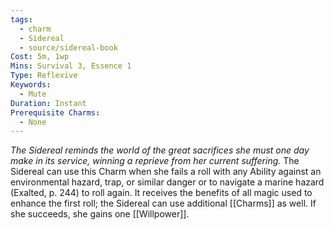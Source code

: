 ```yaml
---
tags:
  - charm
  - Sidereal
  - source/sidereal-book
Cost: 5m, 1wp
Mins: Survival 3, Essence 1
Type: Reflexive
Keywords:
  - Mute
Duration: Instant
Prerequisite Charms:
  - None
---
```

*The Sidereal reminds the world of the great sacrifices she must one day make in its service, winning a reprieve from her current suffering.*
The Sidereal can use this Charm when she fails a roll with any Ability against an environmental hazard, trap, or similar danger or to navigate a marine hazard (Exalted, p. 244) to roll again. It receives the benefits of all magic used to enhance the first roll; the Sidereal can use additional [[Charms]] as well. If she succeeds, she gains one [[Willpower]].